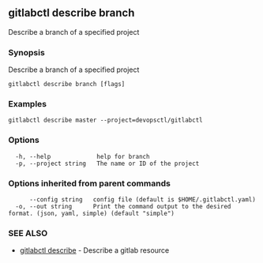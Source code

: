 ## gitlabctl describe branch

Describe a branch of a specified project

### Synopsis

Describe a branch of a specified project

```
gitlabctl describe branch [flags]
```

### Examples

```
gitlabctl describe master --project=devopsctl/gitlabctl
```

### Options

```
  -h, --help             help for branch
  -p, --project string   The name or ID of the project
```

### Options inherited from parent commands

```
      --config string   config file (default is $HOME/.gitlabctl.yaml)
  -o, --out string      Print the command output to the desired format. (json, yaml, simple) (default "simple")
```

### SEE ALSO

* [gitlabctl describe](gitlabctl_describe.md)	 - Describe a gitlab resource

